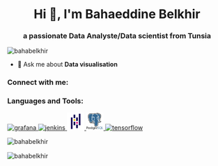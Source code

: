 <h1 align="center">Hi 👋, I'm Bahaeddine Belkhir</h1>
<h3 align="center">a passionate Data Analyste/Data scientist from Tunsia</h3>

<p align="left"> <img src="https://komarev.com/ghpvc/?username=bahabelkhir&label=Profile%20views&color=0e75b6&style=flat" alt="bahabelkhir" /> </p>

- 💬 Ask me about **Data visualisation**

<h3 align="left">Connect with me:</h3>
<p align="left">
</p>

<h3 align="left">Languages and Tools:</h3>
<p align="left"> <a href="https://grafana.com" target="_blank" rel="noreferrer"> <img src="https://www.vectorlogo.zone/logos/grafana/grafana-icon.svg" alt="grafana" width="40" height="40"/> </a> <a href="https://www.jenkins.io" target="_blank" rel="noreferrer"> <img src="https://www.vectorlogo.zone/logos/jenkins/jenkins-icon.svg" alt="jenkins" width="40" height="40"/> </a> <a href="https://pandas.pydata.org/" target="_blank" rel="noreferrer"> <img src="https://raw.githubusercontent.com/devicons/devicon/2ae2a900d2f041da66e950e4d48052658d850630/icons/pandas/pandas-original.svg" alt="pandas" width="40" height="40"/> </a> <a href="https://www.postgresql.org" target="_blank" rel="noreferrer"> <img src="https://raw.githubusercontent.com/devicons/devicon/master/icons/postgresql/postgresql-original-wordmark.svg" alt="postgresql" width="40" height="40"/> </a> <a href="https://www.tensorflow.org" target="_blank" rel="noreferrer"> <img src="https://www.vectorlogo.zone/logos/tensorflow/tensorflow-icon.svg" alt="tensorflow" width="40" height="40"/> </a> </p>

<p><img align="center" src="https://github-readme-stats.vercel.app/api/top-langs?username=bahabelkhir&show_icons=true&locale=en&layout=compact" alt="bahabelkhir" /></p>

<p><img align="center" src="https://github-readme-streak-stats.herokuapp.com/?user=bahabelkhir&" alt="bahabelkhir" /></p>
